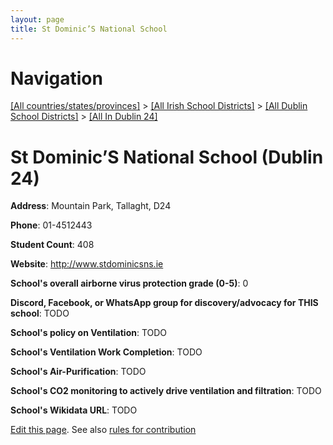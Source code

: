 ```yaml
---
layout: page
title: St Dominic’S National School
---
```

# Navigation

[[All countries/states/provinces]](../../../..) > [[All Irish School Districts]](../../..) > [[All Dublin School Districts]](../..) > [[All In Dublin 24]](..)

# St Dominic’S National School (Dublin 24)

**Address**: Mountain Park, Tallaght, D24

**Phone**: 01-4512443

**Student Count**: 408

**Website**: <http://www.stdominicsns.ie>

**School's overall airborne virus protection grade (0-5)**: 0

**Discord, Facebook, or WhatsApp group for discovery/advocacy for THIS school**: TODO

**School's policy on Ventilation**: TODO

**School's Ventilation Work Completion**: TODO

**School's Air-Purification**: TODO

**School's CO2 monitoring to actively drive ventilation and filtration**: TODO

**School's Wikidata URL**: TODO


[Edit this page](https://github.com/ventilate-schools/Ireland/edit/main/./Dublin_24/St_Dominic’S_National_School.md). See also [rules for contribution](../../../contribution-rules/)